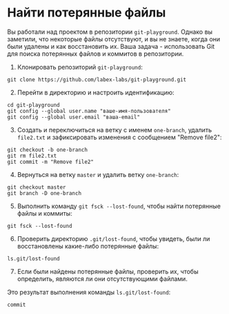 # Найти потерянные файлы

Вы работали над проектом в репозитории `git-playground`. Однако вы заметили, что некоторые файлы отсутствуют, и вы не знаете, когда они были удалены и как восстановить их. Ваша задача - использовать Git для поиска потерянных файлов и коммитов в репозитории.

1. Клонировать репозиторий `git-playground`:

```shell
git clone https://github.com/labex-labs/git-playground.git
```

2. Перейти в директорию и настроить идентификацию:

```shell
cd git-playground
git config --global user.name "ваше-имя-пользователя"
git config --global user.email "ваша-email"
```

3. Создать и переключиться на ветку с именем `one-branch`, удалить `file2.txt` и зафиксировать изменения с сообщением "Remove file2":

```shell
git checkout -b one-branch
git rm file2.txt
git commit -m "Remove file2"
```

4. Вернуться на ветку `master` и удалить ветку `one-branch`:

```shell
git checkout master
git branch -D one-branch
```

5. Выполнить команду `git fsck --lost-found`, чтобы найти потерянные файлы и коммиты:

```shell
git fsck --lost-found
```

6. Проверить директорию `.git/lost-found`, чтобы увидеть, были ли восстановлены какие-либо потерянные файлы:

```shell
ls.git/lost-found
```

7. Если были найдены потерянные файлы, проверить их, чтобы определить, являются ли они отсутствующими файлами.

Это результат выполнения команды `ls.git/lost-found`:

```shell
commit
```
